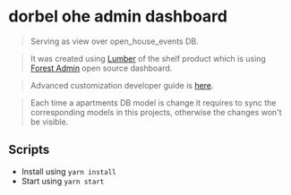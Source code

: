 # dorbel ohe admin dashboard
> Serving as view over open_house_events DB.

> It was created using [Lumber](http://www.forestadmin.com/lumber) of the shelf product which is using [Forest Admin](http://www.forestadmin.com/) open source dashboard.

> Advanced customization developer guide is [here](doc.forestadmin.com/developers-guide/).

> Each time a apartments DB model is change it requires to sync the corresponding models in this projects, otherwise the changes won't be visible.

## Scripts
- Install using ``yarn install``
- Start using ``yarn start``


